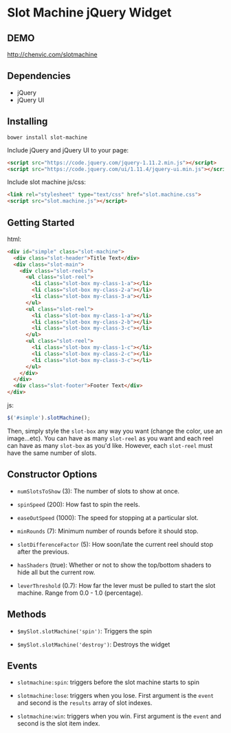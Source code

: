 # Slot Machine jQuery Widget

## DEMO

http://chenvic.com/slotmachine

## Dependencies

- jQuery
- jQuery UI

## Installing

```
bower install slot-machine
```

Include jQuery and jQuery UI to your page:

```html
<script src="https://code.jquery.com/jquery-1.11.2.min.js"></script>
<script src="https://code.jquery.com/ui/1.11.4/jquery-ui.min.js"></script>
```

Include slot machine js/css:

```html
<link rel="stylesheet" type="text/css" href="slot.machine.css">
<script src="slot.machine.js"></script>
```

## Getting Started

html:

```html
<div id="simple" class="slot-machine">
  <div class="slot-header">Title Text</div>
  <div class="slot-main">
    <div class="slot-reels">
      <ul class="slot-reel">
        <li class="slot-box my-class-1-a"></li>
        <li class="slot-box my-class-2-a"></li>
        <li class="slot-box my-class-3-a"></li>
      </ul>
      <ul class="slot-reel">
        <li class="slot-box my-class-1-a"></li>
        <li class="slot-box my-class-2-b"></li>
        <li class="slot-box my-class-3-c"></li>
      </ul>
      <ul class="slot-reel">
        <li class="slot-box my-class-1-c"></li>
        <li class="slot-box my-class-2-c"></li>
        <li class="slot-box my-class-3-c"></li>
      </ul>
    </div>
  </div>
  <div class="slot-footer">Footer Text</div>
</div>
```

js:

```js
$('#simple').slotMachine();
```

Then, simply style the `slot-box` any way you want (change the color, use an image...etc). You can have as many `slot-reel` as you want and each reel can have as many `slot-box` as you'd like. However, each `slot-reel` must have the same number of slots.

## Constructor Options

- `numSlotsToShow` (3): The number of slots to show at once.

- `spinSpeed` (200): How fast to spin the reels.

- `easeOutSpeed` (1000): The speed for stopping at a particular slot.

- `minRounds` (7): Minimum number of rounds before it should stop.

- `slotDifferenceFactor` (5): How soon/late the current reel should stop after the previous.

- `hasShaders` (true): Whether or not to show the top/bottom shaders to hide all but the current row.

- `leverThreshold` (0.7): How far the lever must be pulled to start the slot machine. Range from 0.0 - 1.0 (percentage).

## Methods

- `$mySlot.slotMachine('spin')`: Triggers the spin

- `$mySlot.slotMachine('destroy')`: Destroys the widget

## Events

- `slotmachine:spin`: triggers before the slot machine starts to spin

- `slotmachine:lose`: triggers when you lose. First argument is the `event` and second is the `results` array of slot indexes.

- `slotmachine:win`: triggers when you win. First argument is the `event` and second is the slot item index.